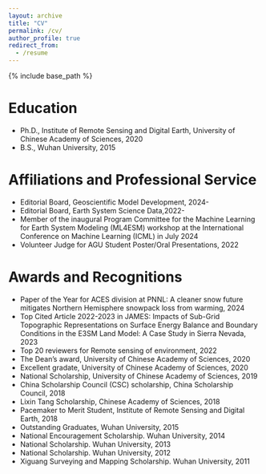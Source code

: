 ```yaml
---
layout: archive
title: "CV"
permalink: /cv/
author_profile: true
redirect_from:
  - /resume
---
```


{% include base_path %}

Education
======
* Ph.D., Institute of Remote Sensing and Digital Earth, University of Chinese Academy of Sciences, 2020
* B.S., Wuhan University, 2015


Affiliations and Professional Service
======
* Editorial Board, Geoscientific Model Development, 2024-
* Editorial Board, Earth System Science Data,2022-
* Member of the inaugural Program Committee for the Machine Learning for Earth System Modeling (ML4ESM) workshop at the International Conference on Machine Learning (ICML) in July 2024
* Volunteer Judge for AGU Student Poster/Oral Presentations, 2022

Awards and Recognitions
======
* Paper of the Year for ACES division at PNNL: A cleaner snow future mitigates Northern Hemisphere snowpack loss from warming, 2024
* Top Cited Article 2022-2023 in JAMES: Impacts of Sub-Grid Topographic Representations on Surface Energy Balance and Boundary Conditions in the E3SM Land Model: A Case Study in Sierra Nevada, 2023
* Top 20 reviewers for Remote sensing of environment, 2022
* The Dean’s award, University of Chinese Academy of Sciences, 2020
* Excellent gradate, University of Chinese Academy of Sciences, 2020
* National Scholarship, University of Chinese Academy of Sciences, 2019
* China Scholarship Council (CSC) scholarship, China Scholarship Council, 2018
* Lixin Tang Scholarship, Chinese Academy of Sciences, 2018
* Pacemaker to Merit Student, Institute of Remote Sensing and Digital Earth, 2018
* Outstanding Graduates, Wuhan University, 2015
* National Encouragement Scholarship. Wuhan University, 2014
* National Scholarship. Wuhan University, 2013
* National Scholarship. Wuhan University, 2012
* Xiguang Surveying and Mapping Scholarship. Wuhan University, 2011

